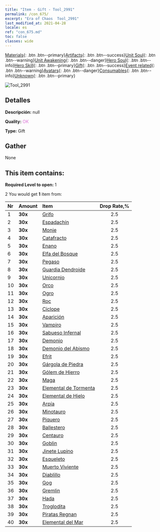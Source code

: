 ```yaml
---
title: "Item - Gift - Tool_2991"
permalink: /con_675/
excerpt: "Era of Chaos  Tool_2991"
last_modified_at: 2021-04-28
locale: es
ref: "con_675.md"
toc: false
classes: wide
---
```

 [Materials](/ItemsES/){: .btn .btn--primary}[Artifacts](/ItemsES/Artifacts/){: .btn .btn--success}[Unit Soul](/ItemsES/UnitSoul/){: .btn .btn--warning}[Unit Awakening](/ItemsES/UnitAwakening/){: .btn .btn--danger}[Hero Soul](/ItemsES/HeroSoul/){: .btn .btn--info}[Hero Skill](/ItemsES/HeroSkill/){: .btn .btn--primary}[Gift](/ItemsES/Gift/){: .btn .btn--success}[Event related](/ItemsES/Events/){: .btn .btn--warning}[Avatars](/ItemsES/Avatars/){: .btn .btn--danger}[Consumables](/ItemsES/Consumables/){: .btn .btn--info}[Unknown](/ItemsES/Unknown/){: .btn .btn--primary}

 ![Tool_2991](/images/t/i_907167.png)

## Detalles
 **Descripción:** null

 **Quality:** <span style="color: #DA70D6">OK</span>

 **Type:** Gift

## Gather

  None

## This item contains:

 **Required Level to open:** 1

 2 You would get **1** item  from:

  | Nr | Amount |     Item    | Drop Rate,% |
  |:---|:-------|:------------|:---------:|
  | 1 |  **30x** | [Grifo](/ItemsES/unt_192/) | 2.5 | 
  | 2 |  **30x** | [Espadachín](/ItemsES/unt_193/) | 2.5 | 
  | 3 |  **30x** | [Monje](/ItemsES/unt_194/) | 2.5 | 
  | 4 |  **30x** | [Catafracto](/ItemsES/unt_195/) | 2.5 | 
  | 5 |  **30x** | [Enano](/ItemsES/unt_200/) | 2.5 | 
  | 6 |  **30x** | [Elfa del Bosque](/ItemsES/unt_201/) | 2.5 | 
  | 7 |  **30x** | [Pegaso](/ItemsES/unt_202/) | 2.5 | 
  | 8 |  **30x** | [Guardia Dendroide](/ItemsES/unt_203/) | 2.5 | 
  | 9 |  **30x** | [Unicornio](/ItemsES/unt_204/) | 2.5 | 
  | 10 |  **30x** | [Orco](/ItemsES/unt_219/) | 2.5 | 
  | 11 |  **30x** | [Ogro](/ItemsES/unt_220/) | 2.5 | 
  | 12 |  **30x** | [Roc](/ItemsES/unt_221/) | 2.5 | 
  | 13 |  **30x** | [Cíclope](/ItemsES/unt_222/) | 2.5 | 
  | 14 |  **30x** | [Aparición](/ItemsES/unt_210/) | 2.5 | 
  | 15 |  **30x** | [Vampiro](/ItemsES/unt_211/) | 2.5 | 
  | 16 |  **30x** | [Sabueso Infernal](/ItemsES/unt_228/) | 2.5 | 
  | 17 |  **30x** | [Demonio](/ItemsES/unt_229/) | 2.5 | 
  | 18 |  **30x** | [Demonio del Abismo](/ItemsES/unt_230/) | 2.5 | 
  | 19 |  **30x** | [Efrit](/ItemsES/unt_231/) | 2.5 | 
  | 20 |  **30x** | [Gárgola de Piedra](/ItemsES/unt_236/) | 2.5 | 
  | 21 |  **30x** | [Gólem de Hierro](/ItemsES/unt_237/) | 2.5 | 
  | 22 |  **30x** | [Maga](/ItemsES/unt_238/) | 2.5 | 
  | 23 |  **30x** | [Elemental de Tormenta](/ItemsES/unt_263/) | 2.5 | 
  | 24 |  **30x** | [Elemental de Hielo](/ItemsES/unt_264/) | 2.5 | 
  | 25 |  **30x** | [Arpía](/ItemsES/unt_245/) | 2.5 | 
  | 26 |  **30x** | [Minotauro](/ItemsES/unt_248/) | 2.5 | 
  | 27 |  **30x** | [Piquero](/ItemsES/unt_190/) | 2.5 | 
  | 28 |  **30x** | [Ballestero](/ItemsES/unt_191/) | 2.5 | 
  | 29 |  **30x** | [Centauro](/ItemsES/unt_199/) | 2.5 | 
  | 30 |  **30x** | [Goblin](/ItemsES/unt_217/) | 2.5 | 
  | 31 |  **30x** | [Jinete Lupino](/ItemsES/unt_218/) | 2.5 | 
  | 32 |  **30x** | [Esqueleto](/ItemsES/unt_208/) | 2.5 | 
  | 33 |  **30x** | [Muerto Viviente](/ItemsES/unt_209/) | 2.5 | 
  | 34 |  **30x** | [Diablillo](/ItemsES/unt_226/) | 2.5 | 
  | 35 |  **30x** | [Gog](/ItemsES/unt_227/) | 2.5 | 
  | 36 |  **30x** | [Gremlin](/ItemsES/unt_235/) | 2.5 | 
  | 37 |  **30x** | [Hada](/ItemsES/unt_262/) | 2.5 | 
  | 38 |  **30x** | [Troglodita](/ItemsES/unt_244/) | 2.5 | 
  | 39 |  **30x** | [Piratas Regnan](/ItemsES/unt_273/) | 2.5 | 
  | 40 |  **30x** | [Elemental del Mar](/ItemsES/unt_275/) | 2.5 | 
